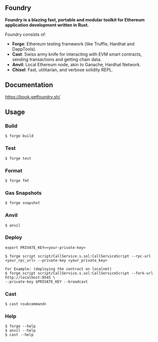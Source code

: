 ## Foundry

**Foundry is a blazing fast, portable and modular toolkit for Ethereum application development written in Rust.**

Foundry consists of:

-   **Forge**: Ethereum testing framework (like Truffle, Hardhat and DappTools).
-   **Cast**: Swiss army knife for interacting with EVM smart contracts, sending transactions and getting chain data.
-   **Anvil**: Local Ethereum node, akin to Ganache, Hardhat Network.
-   **Chisel**: Fast, utilitarian, and verbose solidity REPL.

## Documentation

https://book.getfoundry.sh/

## Usage

### Build

```shell
$ forge build
```

### Test

```shell
$ forge test
```

### Format

```shell
$ forge fmt
```

### Gas Snapshots

```shell
$ forge snapshot
```

### Anvil

```shell
$ anvil
```

### Deploy

```shell
export PRIVATE_KEY=<your-private-key>

$ forge script script/CallService.s.sol:CallServiceScript --rpc-url <your_rpc_url> --private-key <your_private_key>

For Example: (deploying the contract on localnet) 
$ forge script script/CallService.s.sol:CallServiceScript --fork-url http://localhost:8545 \
--private-key $PRIVATE_KEY --broadcast

```

### Cast

```shell
$ cast <subcommand>
```

### Help

```shell
$ forge --help
$ anvil --help
$ cast --help
```

